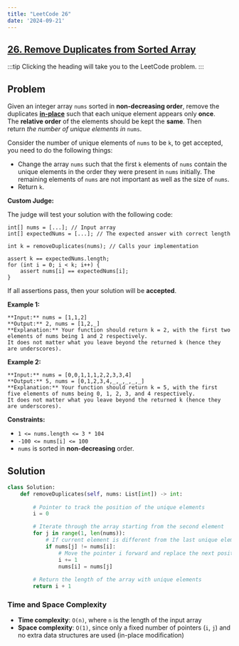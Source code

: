 ```yaml
---
title: "LeetCode 26"
date: '2024-09-21'
---
```


## [26. Remove Duplicates from Sorted Array](https://leetcode.com/problems/remove-duplicates-from-sorted-array/description)

:::tip
Clicking the heading will take you to the LeetCode problem.
:::

## Problem

Given an integer array `nums` sorted in **non-decreasing order**, remove the duplicates [**in-place**](https://en.wikipedia.org/wiki/In-place_algorithm) such that each unique element appears only **once**. The **relative order** of the elements should be kept the **same**. Then return _the number of unique elements in_ `nums`.

Consider the number of unique elements of `nums` to be `k`, to get accepted, you need to do the following things:

- Change the array `nums` such that the first `k` elements of `nums` contain the unique elements in the order they were present in `nums` initially. The remaining elements of `nums` are not important as well as the size of `nums`.
- Return `k`.

**Custom Judge:**

The judge will test your solution with the following code:

```
int[] nums = [...]; // Input array
int[] expectedNums = [...]; // The expected answer with correct length

int k = removeDuplicates(nums); // Calls your implementation

assert k == expectedNums.length;
for (int i = 0; i < k; i++) {
    assert nums[i] == expectedNums[i];
}
```

If all assertions pass, then your solution will be **accepted**.

**Example 1:**

```
**Input:** nums = [1,1,2]
**Output:** 2, nums = [1,2,_]
**Explanation:** Your function should return k = 2, with the first two elements of nums being 1 and 2 respectively.
It does not matter what you leave beyond the returned k (hence they are underscores).
```

**Example 2:**

```
**Input:** nums = [0,0,1,1,1,2,2,3,3,4]
**Output:** 5, nums = [0,1,2,3,4,_,_,_,_,_]
**Explanation:** Your function should return k = 5, with the first five elements of nums being 0, 1, 2, 3, and 4 respectively.
It does not matter what you leave beyond the returned k (hence they are underscores).
```

**Constraints:**

- `1 <= nums.length <= 3 * 104`
- `-100 <= nums[i] <= 100`
- `nums` is sorted in **non-decreasing** order.

## Solution

```python
class Solution:
    def removeDuplicates(self, nums: List[int]) -> int:
        
        # Pointer to track the position of the unique elements
        i = 0

        # Iterate through the array starting from the second element
        for j in range(1, len(nums)):
            # If current element is different from the last unique element
            if nums[j] != nums[i]:
                # Move the pointer i forward and replace the next position with nums[j]
                i += 1
                nums[i] = nums[j]
                
        # Return the length of the array with unique elements
        return i + 1    
```


### Time and Space Complexity

- **Time complexity**: `O(n)`, where `n` is the length of the input array
- **Space complexity**: `O(1)`, since only a fixed number of pointers (`i`, `j`) and no extra data structures are used (in-place modification)